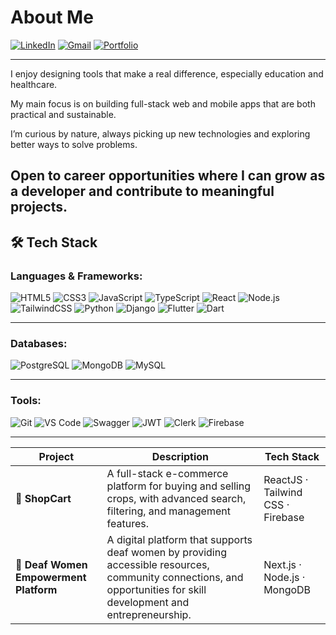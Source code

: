 # About Me
[![LinkedIn](https://img.shields.io/badge/LinkedIn-0A66C2?style=for-the-badge&logo=linkedin&logoColor=white)](https://www.linkedin.com/in/dieudonne-hakizimana)
[![Gmail](https://img.shields.io/badge/Gmail-D14836?style=for-the-badge&logo=gmail&logoColor=white)](mailto:altodevelop12@gmail.com)
[![Portfolio](https://img.shields.io/badge/Portfolio-000000?style=for-the-badge&logo=aboutdotme&logoColor=white)](https://portfolio-didos.vercel.app/)

---

I enjoy designing tools that make a real difference, especially education and healthcare.

My main focus is on building full-stack web and mobile apps that are both practical and sustainable.

I’m curious by nature, always picking up new technologies and exploring better ways to solve problems.

Open to career opportunities where I can grow as a developer and contribute to meaningful projects.
---

## 🛠 Tech Stack  

### Languages & Frameworks:
![HTML5](https://img.shields.io/badge/HTML5-E34F26?style=for-the-badge&logo=html5&logoColor=white)
![CSS3](https://img.shields.io/badge/CSS3-1572B6?style=for-the-badge&logo=css3&logoColor=white)
![JavaScript](https://img.shields.io/badge/JavaScript-F7DF1E?style=for-the-badge&logo=javascript&logoColor=black)
![TypeScript](https://img.shields.io/badge/TypeScript-3178C6?style=for-the-badge&logo=typescript&logoColor=white)
![React](https://img.shields.io/badge/React-61DAFB?style=for-the-badge&logo=react&logoColor=black)
![Node.js](https://img.shields.io/badge/Node.js-339933?style=for-the-badge&logo=nodedotjs&logoColor=white)
![TailwindCSS](https://img.shields.io/badge/TailwindCSS-06B6D4?style=for-the-badge&logo=tailwindcss&logoColor=white)
![Python](https://img.shields.io/badge/Python-3776AB?style=for-the-badge&logo=python&logoColor=white)
![Django](https://img.shields.io/badge/Django-092E20?style=for-the-badge&logo=django&logoColor=white)
![Flutter](https://img.shields.io/badge/Flutter-02569B?style=for-the-badge&logo=flutter&logoColor=white)
![Dart](https://img.shields.io/badge/Dart-0175C2?style=for-the-badge&logo=dart&logoColor=white)

---

### Databases:
![PostgreSQL](https://img.shields.io/badge/PostgreSQL-316192?style=for-the-badge&logo=postgresql&logoColor=white)
![MongoDB](https://img.shields.io/badge/MongoDB-47A248?style=for-the-badge&logo=mongodb&logoColor=white)
![MySQL](https://img.shields.io/badge/MySQL-4479A1?style=for-the-badge&logo=mysql&logoColor=white)

---

### Tools:
![Git](https://img.shields.io/badge/Git-F05032?style=for-the-badge&logo=git&logoColor=white)
![VS Code](https://img.shields.io/badge/VSCode-007ACC?style=for-the-badge&logo=visualstudiocode&logoColor=white)
![Swagger](https://img.shields.io/badge/Swagger-85EA2D?style=for-the-badge&logo=swagger&logoColor=black)
![JWT](https://img.shields.io/badge/JWT-000000?style=for-the-badge&logo=jsonwebtokens&logoColor=white)
![Clerk](https://img.shields.io/badge/Clerk-4F46E5?style=for-the-badge&logo=clerk&logoColor=white)
![Firebase](https://img.shields.io/badge/Firebase-FFCA28?style=for-the-badge&logo=firebase&logoColor=black)


---

| Project                                | Description                                                                                                                                                         | Tech Stack                        |
| -------------------------------------- | ------------------------------------------------------------------------------------------------------------------------------------------------------------------- | --------------------------------- |
| 🛒 **ShopCart**                        | A full-stack e-commerce platform for buying and selling crops, with advanced search, filtering, and management features.                                | ReactJS · Tailwind CSS · Firebase |
| 🦻 **Deaf Women Empowerment Platform** | A digital platform that supports deaf women by providing accessible resources, community connections, and opportunities for skill development and entrepreneurship. | Next.js · Node.js · MongoDB       |



